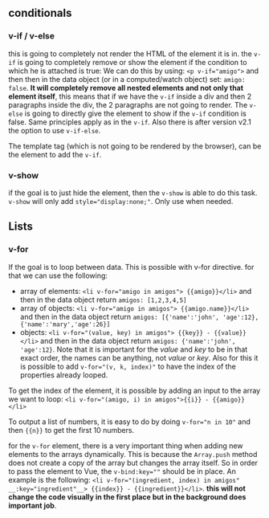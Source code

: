 ## conditionals
### v-if / v-else
this is going to completely not render the HTML of the element it is in.
the `v-if` is going to completely remove or show the element if the condition to which he is attached is true:
We can do this by using: `<p v-if="amigo">` and then then in the data object (or in a computed/watch object) set: `amigo: false`. __It will completely remove all nested elements and not only that element itself__, this means that if we have the `v-if` inside a div and then 2 paragraphs inside the div, the 2 paragraphs are not going to render.
The `v-else` is going to directly give the element to show if the `v-if` condition is false. Same principles apply as in the `v-if`.
Also there is after version v2.1 the option to use `v-if-else`.

The template tag (which is not going to be rendered by the browser), can be the element to add the `v-if`.

### v-show

if the goal is to just hide the element, then the `v-show` is able to do this task.
`v-show` will only add `style="display:none;"`.
Only use when needed.

## Lists
### v-for
If the goal is to loop between data. This is possible with v-for directive.
for that we can use the following: 
 - array of elements: `<li v-for="amigo in amigos"> {{amigo}}</li>` and then in the data object return `amigos: [1,2,3,4,5]`
 - array of objects: `<li v-for="amigo in amigos"> {{amigo.name}}</li>` and then in the data object return `amigos: [{'name':'john', 'age':12}, {'name':'mary','age':26}]`
 - objects: `<li v-for="(value, key) in amigos"> {{key}} - {{value}}</li>` and then in the data object return `amigos: {'name':'john', 'age':12}`. Note that it is important for the *value* and *key* to be in that exact order, the names can be anything, not *value* or *key*. Also for this it is possible to add `v-for="(v, k, index)"` to have the index of the properties already looped.

To get the index of the element, it is possible by adding an input to the array we want to loop:
`<li v-for="(amigo, i) in amigos">{{i}} - {{amigo}} </li>`

To output a list of numbers, it is easy to do by doing `v-for="n in 10"` and then `{{n}}` to get the first 10 numbers.

for the `v-for` element, there is a very important thing when adding new elements to the arrays dynamically. This is because the `Array.push` method does not create a copy of the array but changes the array itself. So in order to pass the element to Vue, the `v-bind:key=""` should be in place. An example is the following:
`<li v-for="(ingredient, index) in amigos" __:key="ingredient"__> {{index}} - {{ingredient}}</li>`.
__this will not change the code visually in the first place but in the background does important job__.



